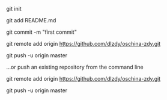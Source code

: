 
git init

git add README.md

git commit -m "first commit"

git remote add origin https://github.com/dlzdy/oschina-zdy.git

git push -u origin master


…or push an existing repository from the command line

git remote add origin https://github.com/dlzdy/oschina-zdy.git

git push -u origin master


